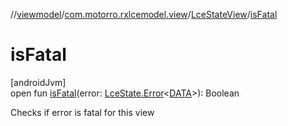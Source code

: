 //[viewmodel](../../../index.md)/[com.motorro.rxlcemodel.view](../index.md)/[LceStateView](index.md)/[isFatal](is-fatal.md)

# isFatal

[androidJvm]\
open fun [isFatal](is-fatal.md)(error: [LceState.Error](../../../../lce/lce/com.motorro.rxlcemodel.lce/-lce-state/-error/index.md)&lt;[DATA](index.md)&gt;): Boolean

Checks if error is fatal for this view
